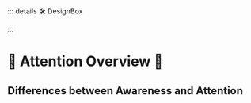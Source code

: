 ::: details 🛠 DesignBox



:::

# 💜 <neuro>Attention Overview</neuro> 💜

## Differences between Awareness and Attention